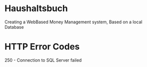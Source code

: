 # Haushaltsbuch
Creating a WebBased Money Management system, Based on a local Database



# HTTP Error Codes
250 - Connection to SQL Server failed
